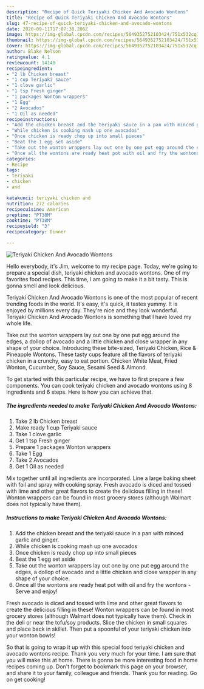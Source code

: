 ```yaml
---
description: "Recipe of Quick Teriyaki Chicken And Avocado Wontons"
title: "Recipe of Quick Teriyaki Chicken And Avocado Wontons"
slug: 47-recipe-of-quick-teriyaki-chicken-and-avocado-wontons
date: 2020-09-11T17:07:38.206Z
image: https://img-global.cpcdn.com/recipes/5649352752103424/751x532cq70/teriyaki-chicken-and-avocado-wontons-recipe-main-photo.jpg
thumbnail: https://img-global.cpcdn.com/recipes/5649352752103424/751x532cq70/teriyaki-chicken-and-avocado-wontons-recipe-main-photo.jpg
cover: https://img-global.cpcdn.com/recipes/5649352752103424/751x532cq70/teriyaki-chicken-and-avocado-wontons-recipe-main-photo.jpg
author: Blake Nelson
ratingvalue: 4.1
reviewcount: 14140
recipeingredient:
- "2 lb Chicken breast"
- "1 cup Teriyaki sauce"
- "1 clove garlic"
- "1 tsp Fresh ginger"
- "1 packages Wonton wrappers"
- "1 Egg"
- "2 Avocados"
- "1 Oil as needed"
recipeinstructions:
- "Add the chicken breast and the teriyaki sauce in a pan with minced garlic and ginger."
- "While chicken is cooking mash up one avocados"
- "Once chicken is ready chop up into small pieces"
- "Beat the 1 egg set aside"
- "Take out the wonton wrappers lay out one by one put egg around the edges, a dollop of avocado and a little chicken and close wrapper in any shape of your choice."
- "Once all the wontons are ready heat pot with oil and fry the wontons  Serve and enjoy!"
categories:
- Recipe
tags:
- teriyaki
- chicken
- and

katakunci: teriyaki chicken and 
nutrition: 272 calories
recipecuisine: American
preptime: "PT38M"
cooktime: "PT38M"
recipeyield: "3"
recipecategory: Dinner

---
```



![Teriyaki Chicken And Avocado Wontons](https://img-global.cpcdn.com/recipes/5649352752103424/751x532cq70/teriyaki-chicken-and-avocado-wontons-recipe-main-photo.jpg)

Hello everybody, it's Jim, welcome to my recipe page. Today, we're going to prepare a special dish, teriyaki chicken and avocado wontons. One of my favorites food recipes. This time, I am going to make it a bit tasty. This is gonna smell and look delicious.

Teriyaki Chicken And Avocado Wontons is one of the most popular of recent trending foods in the world. It's easy, it's quick, it tastes yummy. It is enjoyed by millions every day. They're nice and they look wonderful. Teriyaki Chicken And Avocado Wontons is something that I have loved my whole life.

Take out the wonton wrappers lay out one by one put egg around the edges, a dollop of avocado and a little chicken and close wrapper in any shape of your choice. Introducing these bite-sized, Teriyaki Chicken, Rice &amp; Pineapple Wontons. These tasty cups feature all the flavors of teriyaki chicken in a crunchy, easy to eat portion. Chicken White Meat, Fried Wonton, Cucumber, Soy Sauce, Sesami Seed &amp; Almond.


To get started with this particular recipe, we have to first prepare a few components. You can cook teriyaki chicken and avocado wontons using 8 ingredients and 6 steps. Here is how you can achieve that.

<!--inarticleads1-->

##### The ingredients needed to make Teriyaki Chicken And Avocado Wontons:

1. Take 2 lb Chicken breast
1. Make ready 1 cup Teriyaki sauce
1. Take 1 clove garlic
1. Get 1 tsp Fresh ginger
1. Prepare 1 packages Wonton wrappers
1. Take 1 Egg
1. Take 2 Avocados
1. Get 1 Oil as needed


Mix together until all ingredients are incorporated. Line a large baking sheet with foil and spray with cooking spray. Fresh avocado is diced and tossed with lime and other great flavors to create the delicious filling in these! Wonton wrappers can be found in most grocery stores (although Walmart does not typically have them). 

<!--inarticleads2-->

##### Instructions to make Teriyaki Chicken And Avocado Wontons:

1. Add the chicken breast and the teriyaki sauce in a pan with minced garlic and ginger.
1. While chicken is cooking mash up one avocados
1. Once chicken is ready chop up into small pieces
1. Beat the 1 egg set aside
1. Take out the wonton wrappers lay out one by one put egg around the edges, a dollop of avocado and a little chicken and close wrapper in any shape of your choice.
1. Once all the wontons are ready heat pot with oil and fry the wontons  - Serve and enjoy!


Fresh avocado is diced and tossed with lime and other great flavors to create the delicious filling in these! Wonton wrappers can be found in most grocery stores (although Walmart does not typically have them). Check in the deli or near the tofu/soy products. Slice the chicken in small squares and place back in skillet. Then put a spoonful of your teriyaki chicken into your wonton bowls! 

So that is going to wrap it up with this special food teriyaki chicken and avocado wontons recipe. Thank you very much for your time. I am sure that you will make this at home. There is gonna be more interesting food in home recipes coming up. Don't forget to bookmark this page on your browser, and share it to your family, colleague and friends. Thank you for reading. Go on get cooking!
